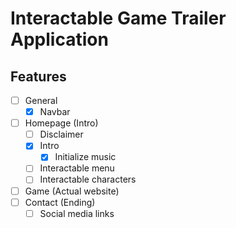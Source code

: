 # Interactable Game Trailer Application

## Features

-   [ ] General
    -   [x] Navbar
-   [ ] Homepage (Intro)
    -   [ ] Disclaimer
    -   [x] Intro
        -   [x] Initialize music
    -   [ ] Interactable menu
    -   [ ] Interactable characters
-   [ ] Game (Actual website)
-   [ ] Contact (Ending)
    -   [ ] Social media links
